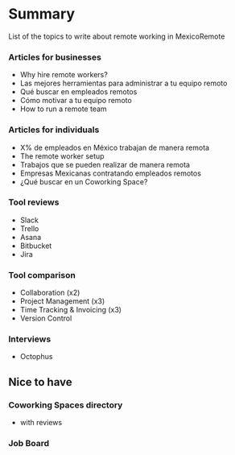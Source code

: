 # Summary

List of the topics to write about remote working in MexicoRemote

### Articles for businesses
- Why hire remote workers?
- Las mejores herramientas para administrar a tu equipo remoto
- Qué buscar en empleados remotos
- Cómo motivar a tu equipo remoto
- How to run a remote team



### Articles for individuals
- X% de empleados en México trabajan de manera remota
- The remote worker setup
- Trabajos que se pueden realizar de manera remota
- Empresas Mexicanas contratando empleados remotos
- ¿Qué buscar en un Coworking Space?

### Tool reviews
- Slack
- Trello
- Asana
- Bitbucket
- Jira

### Tool comparison
- Collaboration (x2)
- Project Management (x3)
- Time Tracking & Invoicing (x3)
- Version Control

### Interviews
- Octophus

## Nice to have

### Coworking Spaces directory
- with reviews

### Job Board
